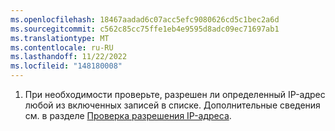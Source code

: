 ```yaml
---
ms.openlocfilehash: 18467aadad6c07acc5efc9080626cd5c1bec2a6d
ms.sourcegitcommit: c562c85cc75ffe1eb4e9595d8adc09ec71697ab1
ms.translationtype: MT
ms.contentlocale: ru-RU
ms.lasthandoff: 11/22/2022
ms.locfileid: "148180008"
---
```

1. При необходимости проверьте, разрешен ли определенный IP-адрес любой из включенных записей в списке. Дополнительные сведения см. в разделе [Проверка разрешения IP-адреса](#checking-if-an-ip-address-is-permitted).
